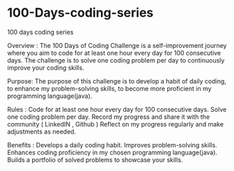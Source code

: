 # 100-Days-coding-series
100 days coding series 

Overview :
  The 100 Days of Coding Challenge is a self-improvement journey where you aim to code for at least one hour every day for 100 consecutive days.
  The challenge is to solve one coding problem per day to continuously improve your coding skills.

Purpose:
  The purpose of this challenge is to develop 
  a habit of daily coding, to enhance my problem-solving skills, 
  to become more proficient in my programming language(java).
  
Rules : 
  Code for at least one hour every day for 100 consecutive days.
  Solve one coding problem per day.
  Record my progress and share it with the community ( LinkedIN , Github )
  Reflect on my progress regularly and make adjustments as needed.  
  
Benefits : 
  Develops a daily coding habit.
  Improves problem-solving skills.
  Enhances coding proficiency in my chosen programming language(java).
  Builds a portfolio of solved problems to showcase your skills.
  
  
  
